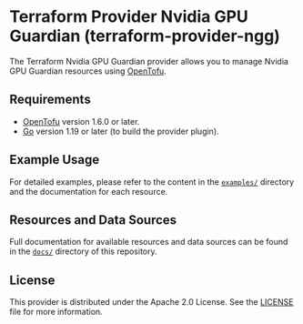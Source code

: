 # Terraform Provider Nvidia GPU Guardian (terraform-provider-ngg)

The Terraform Nvidia GPU Guardian provider allows you to manage Nvidia GPU Guardian resources using [OpenTofu](https://opentofu.org/).

## Requirements

*   [OpenTofu](https://opentofu.org/docs/cli/install/) version 1.6.0 or later.
*   [Go](https://golang.org/doc/install) version 1.19 or later (to build the provider plugin).

## Example Usage

For detailed examples, please refer to the content in the [`examples/`](./examples/) directory and the documentation for each resource.

## Resources and Data Sources

Full documentation for available resources and data sources can be found in the [`docs/`](./docs/) directory of this repository.

## License

This provider is distributed under the Apache 2.0 License. See the [LICENSE](./LICENSE) file for more information.
